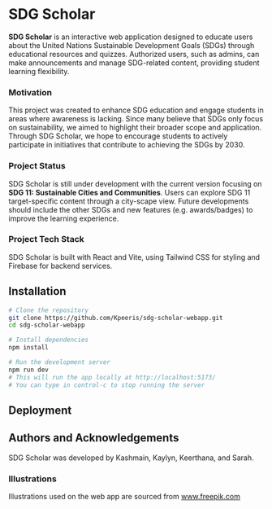 # SDG Scholar
**SDG Scholar** is an interactive web application designed to educate users about the United Nations Sustainable Development Goals (SDGs) through educational resources and quizzes. Authorized users, such as admins, can make announcements and manage SDG-related content, providing student learning flexibility.

### Motivation
This project was created to enhance SDG education and engage students in areas where awareness is lacking. Since many believe that SDGs only focus on sustainability, we aimed to highlight their broader scope and application. Through SDG Scholar, we hope to encourage students to actively participate in initiatives that contribute to achieving the SDGs by 2030.

### Project Status
SDG Scholar is still under development with the current version focusing on **SDG 11: Sustainable Cities and Communities**. Users can explore SDG 11 target-specific content through a city-scape view. Future developments should include the other SDGs and new features (e.g. awards/badges) to improve the learning experience.

### Project Tech Stack
SDG Scholar is built with React and Vite, using Tailwind CSS for styling and Firebase for backend services.

## Installation
```bash
# Clone the repository
git clone https://github.com/Kpeeris/sdg-scholar-webapp.git
cd sdg-scholar-webapp

# Install dependencies
npm install

# Run the development server
npm run dev
# This will run the app locally at http://localhost:5173/
# You can type in control-c to stop running the server
```

## Deployment

## Authors and Acknowledgements
SDG Scholar was developed by Kashmain, Kaylyn, Keerthana, and Sarah.

### Illustrations
Illustrations used on the web app are sourced from www.freepik.com

